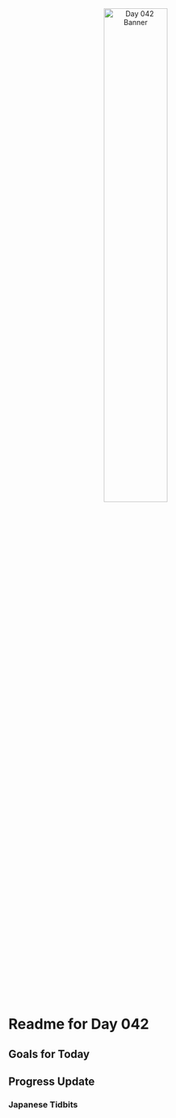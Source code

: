<div align="center">
 <img src="../../Images/image_042.jpg" alt="Day 042 Banner" width="50%">
</div>

# Readme for Day 042

## Goals for Today

## Progress Update

### Japanese Tidbits

